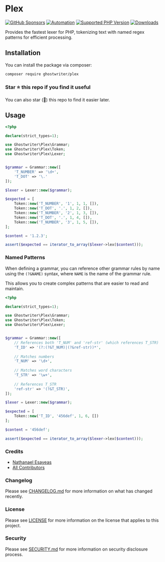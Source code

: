 # Plex

[![GitHub Sponsors](https://img.shields.io/github/sponsors/ghostwriter?label=Sponsor+@ghostwriter/plex&logo=GitHub+Sponsors)](https://github.com/sponsors/ghostwriter)
[![Automation](https://github.com/ghostwriter/plex/actions/workflows/automation.yml/badge.svg)](https://github.com/ghostwriter/plex/actions/workflows/automation.yml)
[![Supported PHP Version](https://badgen.net/packagist/php/ghostwriter/plex?color=8892bf)](https://www.php.net/supported-versions)
[![Downloads](https://badgen.net/packagist/dt/ghostwriter/plex?color=blue)](https://packagist.org/packages/ghostwriter/plex)

Provides the fastest lexer for PHP, tokenizing text with named regex patterns for efficient processing.

## Installation

You can install the package via composer:

``` bash
composer require ghostwriter/plex
```

### Star ⭐️ this repo if you find it useful

You can also star (🌟) this repo to find it easier later.

## Usage

```php
<?php

declare(strict_types=1);

use Ghostwriter\Plex\Grammar;
use Ghostwriter\Plex\Token;
use Ghostwriter\Plex\Lexer;


$grammar = Grammar::new([
    'T_NUMBER' => '\d+',
    'T_DOT' => '\.'
]);

$lexer = Lexer::new($grammar);

$expected = [
    Token::new('T_NUMBER', '1', 1, 1, []),
    Token::new('T_DOT', '.', 1, 2, []),
    Token::new('T_NUMBER', '2', 1, 3, []),
    Token::new('T_DOT', '.', 1, 4, []),
    Token::new('T_NUMBER', '3', 1, 5, []),
];

$content = '1.2.3';

assert($expected == iterator_to_array($lexer->lex($content)));
```

### Named Patterns

When defining a grammar, you can reference other grammar rules by name using the `(?&NAME)` syntax, where `NAME` is the name of the grammar rule.

This allows you to create complex patterns that are easier to read and maintain.

``` php
<?php

declare(strict_types=1);

use Ghostwriter\Plex\Grammar;
use Ghostwriter\Plex\Token;
use Ghostwriter\Plex\Lexer;


$grammar = Grammar::new([
    // References both 'T_NUM' and 'ref-str' (which references T_STR)
    'T_ID' => '(?:(?&T_NUM)|(?&ref-str))*',
    
    // Matches numbers
    'T_NUM' => '\d+',
    
    // Matches word characters
    'T_STR' => '\w+',
    
    // References T_STR
    'ref-str' => '(?&T_STR)',
]);

$lexer = Lexer::new($grammar);

$expected = [
    Token::new('T_ID', '456def', 1, 6, [])
];

$content = '456def';

assert($expected == iterator_to_array($lexer->lex($content)));
```

### Credits

- [Nathanael Esayeas](https://github.com/ghostwriter)
- [All Contributors](https://github.com/ghostwriter/plex/contributors)

### Changelog

Please see [CHANGELOG.md](./CHANGELOG.md) for more information on what has changed recently.

### License

Please see [LICENSE](./LICENSE) for more information on the license that applies to this project.

### Security

Please see [SECURITY.md](./SECURITY.md) for more information on security disclosure process.
